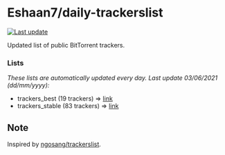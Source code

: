 
# Eshaan7/daily-trackerslist 

[![Last update](https://img.shields.io/badge/Last%20update-03/06/2021-blue.svg)](#)

Updated list of public BitTorrent trackers.

### Lists
*These lists are automatically updated every day. Last update 03/06/2021 (_dd/mm/yyyy_):*

* trackers_best (19 trackers) => [link](https://raw.githubusercontent.com/eshaan7/daily-trackerslist/master/trackers_best.txt)
* trackers_stable (83 trackers) => [link](https://raw.githubusercontent.com/eshaan7/daily-trackerslist/master/trackers_stable.txt)

## Note

Inspired by [ngosang/trackerslist](https://github.com/ngosang/trackerslist).
